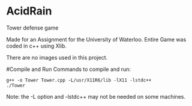 # AcidRain
Tower defense game

Made for an Assignment for the University of Waterloo.
Entire Game was coded in c++ using Xlib.

There are no images used in this project.

#Compile and Run
Commands to compile and run:

    g++ -o Tower Tower.cpp -L/usr/X11R6/lib -lX11 -lstdc++
    ./Tower

Note: the -L option and -lstdc++ may not be needed on some machines.
